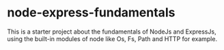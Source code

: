 # node-express-fundamentals
This is a starter project about the fundamentals of NodeJs and ExpressJs, using the built-in modules of node like Os, Fs, Path and HTTP for example.
